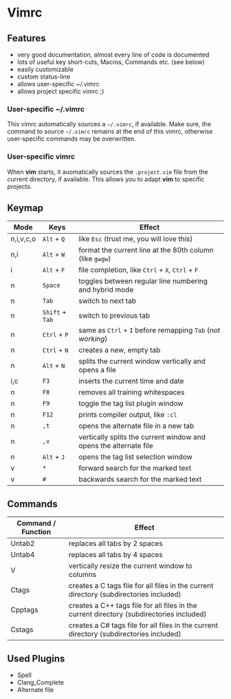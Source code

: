 Vimrc
=====

Features
--------

* very good documentation, almost every line of code is documented
* lots of useful key short-cuts, Macros, Commands etc. (see below)
* easily customizable
* custom status-line
* allows user-specific ~/.vimrc
* allows project specific vimrc ;)


### User-specific ~/.vimrc

This vimrc automatically sources a `~/.vimrc`, if available.
Make sure, the command to source `~/.vimrc` remains at the end of this vimrc,
otherwise user-specific commands may be overwritten.


### User-specific vimrc

When **vim** starts, it auomatically sources the `.project.vim` file from the
current directory, if available.  This allows you to adapt **vim** to specific
projects.


Keymap
------

| Mode            | Keys              | Effect                                                                    |
|-----------------|-------------------|---------------------------------------------------------------------------|
| n,i,v,c,o       | `Alt` + `Q`       | like `Esc` (trust me, you will love this)                                 |
| n,i             | `Alt` + `W`       | format the current line at the 80th column (like `gwgw`)                  |
| i               | `Alt` + `F`       | file completion, like `Ctrl` + `X`, `Ctrl` + `F`                          |
| n               | `Space`           | toggles between regular line numbering and hybrid mode                    |
| n               | `Tab`             | switch to next tab                                                        |
| n               | `Shift` + `Tab`   | switch to previous tab                                                    |
| n               | `Ctrl` + `P`      | same as `Ctrl` + `I` before remapping `Tab` (*not working*)               |
| n               | `Ctrl` + `N`      | creates a new, empty tab                                                  |
| n               | `Alt` + `N`       | splits the current window vertically and opens a file                     |
| i,c             | `F3`              | inserts the current time and date                                         |
| n               | `F8`              | removes all training whitespaces                                          |
| n               | `F9`              | toggle the tag list plugin window                                         |
| n               | `F12`             | prints compiler output, like `:cl`                                        |
| n               | `,t`              | opens the alternate file in a new tab                                     |
| n               | `,v`              | vertically splits the current window and opens the alternate file         |
| n               | `Alt` + `J`       | opens the tag list selection window                                       |
| v               | `*`               | forward search for the marked text                                        |
| v               | `#`               | backwards search for the marked text                                      |


Commands
--------

| Command / Function               | Effect                                                     |
|----------------------------------|------------------------------------------------------------|
| Untab2                           | replaces all tabs by 2 spaces                              |
| Untab4                           | replaces all tabs by 4 spaces                              |
| V <cols>                         | vertically resize the current window to <cols> columns     |
| Ctags                            | creates a C    tags file for all files in the current directory (subdirectories included) |
| Cpptags                          | creates a C++  tags file for all files in the current directory (subdirectories included) |
| Cstags                           | creates a C#   tags file for all files in the current directory (subdirectories included) |


Used Plugins
------------

* Spell
* Clang_Complete
* Alternate file
